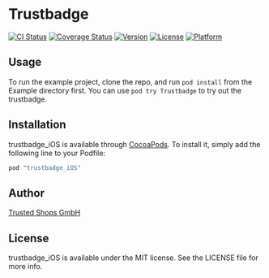 # Trustbadge

[![CI Status](https://travis-ci.org/trustedshops/trustbadge_iOS.svg?branch=master)](https://travis-ci.org/trustedshops/trustbadge_iOS)
[![Coverage Status](https://coveralls.io/repos/trustedshops/trustbadge_iOS/badge.svg?branch=master&service=github)](https://coveralls.io/github/trustedshops/trustbadge_iOS?branch=master)
[![Version](https://img.shields.io/cocoapods/v/trustbadge_iOS.svg?style=flat)](http://cocoapods.org/pods/trustbadge_iOS)
[![License](https://img.shields.io/cocoapods/l/trustbadge_iOS.svg?style=flat)](http://cocoapods.org/pods/trustbadge_iOS)
[![Platform](https://img.shields.io/cocoapods/p/trustbadge_iOS.svg?style=flat)](http://cocoapods.org/pods/trustbadge_iOS)

## Usage

To run the example project, clone the repo, and run `pod install` from the Example directory first. You can use `pod try Trustbadge` to try out the trustbadge.

## Installation

trustbadge_iOS is available through [CocoaPods](http://cocoapods.org). To install
it, simply add the following line to your Podfile:

```ruby
pod "trustbadge_iOS"
```

## Author

[Trusted Shops GmbH](http://www.trustedshops.com)

## License

trustbadge_iOS is available under the MIT license. See the LICENSE file for more info.
